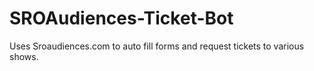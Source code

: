 # SROAudiences-Ticket-Bot
Uses Sroaudiences.com to auto fill forms and request tickets to various shows.
